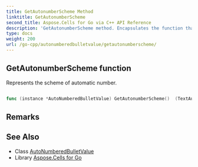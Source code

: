 ```yaml
---
title: GetAutonumberScheme Method 
linktitle: GetAutonumberScheme
second_title: Aspose.Cells for Go via C++ API Reference
description: 'GetAutonumberScheme method. Encapsulates the function that represents getautonumberscheme in Go.'
type: docs
weight: 200
url: /go-cpp/autonumberedbulletvalue/getautonumberscheme/
---
```


## GetAutonumberScheme function

Represents the scheme of automatic number.

```go

func (instance *AutoNumberedBulletValue) GetAutonumberScheme()  (TextAutonumberScheme,  error) 

```

## Remarks


## See Also

* Class [AutoNumberedBulletValue](../)
* Library [Aspose.Cells for Go](../../)
